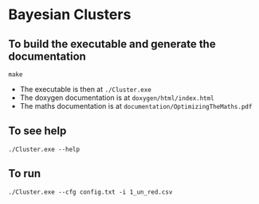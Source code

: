 # Bayesian Clusters

## To build the executable and generate the documentation
```
make
```
 * The executable is then at `./Cluster.exe` 
 * The doxygen documentation is at `doxygen/html/index.html`
 * The maths documentation is at `documentation/OptimizingTheMaths.pdf`

## To see help
```
./Cluster.exe --help
```
## To run
```
./Cluster.exe --cfg config.txt -i 1_un_red.csv
```
